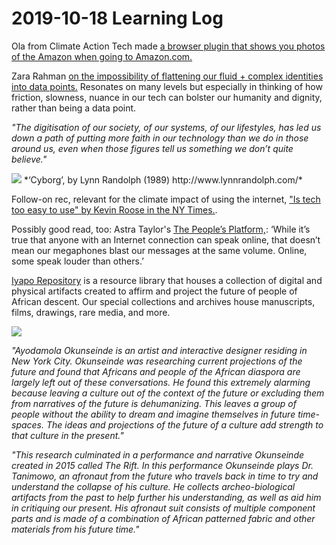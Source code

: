 # 2019-10-18 Learning Log

Ola from Climate Action Tech made [a browser plugin that shows you photos of the Amazon when going to Amazon.com.](https://chrome.google.com/webstore/detail/reclaim-the-amazon/homocecfbbmmljacijppegoeipleelci?hl=en-US) 
 
 Zara Rahman [on the impossibility of flattening our fluid + complex identities into data points.](https://deepdives.in/can-data-ever-know-who-we-really-are-a0dbfb5a87a0) Resonates on many levels but especially in thinking of how friction, slowness, nuance in our tech can bolster our humanity and dignity, rather than being a data point. 

*"The digitisation of our society, of our systems, of our lifestyles, has led us down a path of putting more faith in our technology than we do in those around us, even when those figures tell us something we don’t quite believe."*

<img src="https://miro.medium.com/max/1053/1*kP0m6W9gjcUJjcAq9bpQbQ.jpeg">
*‘Cyborg’, by Lynn Randolph (1989) http://www.lynnrandolph.com/*

Follow-on rec, relevant for the climate impact of using the internet, ["Is tech too easy to use" by Kevin Roose in the NY Times.](https://www.nytimes.com/2018/12/12/technology/tech-friction-frictionless.html).  
 
 Possibly good read, too: Astra Taylor's [The People’s Platform,](https://en.wikipedia.org/wiki/The_People%27s_Platform): ‘While it’s true that anyone with an Internet connection can speak online, that doesn’t mean our megaphones blast our messages at the same volume. Online, some speak louder than others.’
 
 [Iyapo Repository](http://www.iyaporepository.org/about.html) is a resource library that houses a collection of digital and physical artifacts created to affirm and project the future of people of African descent. Our special collections and archives house manuscripts, films, drawings, rare media, and more.
 
 <a href="http://www.digiart21.org/art/the-rift-an-afronauts-journey"><img src="https://static1.squarespace.com/static/56eb27558a65e2c2a033b13c/56ecb3bfb654f97ab4f8e730/5748da5a2eeb81625aeda518/1465258644824/140_img_01.jpg?format=1500w"></a> 

*"Ayodamola Okunseinde is an artist and interactive designer residing in New York City. Okunseinde was researching current projections of the future and found that Africans and people of the African diaspora are largely left out of these conversations. He found this extremely alarming because leaving a culture out of the context of the future or excluding them from narratives of the future is dehumanizing. This leaves a group of people without the ability to dream and imagine themselves in future time-spaces. The ideas and projections of the future of a culture add strength to that culture in the present."* 
 
*"This research culminated in a performance and narrative Okunseinde created in 2015 called The Rift. In this performance Okunseinde plays Dr. Tanimowo, an afronaut from the future who travels back in time to try and understand the collapse of his culture. He collects archeo-biological artifacts from the past to help further his understanding, as well as aid him in critiquing our present. His afronaut suit consists of multiple component parts and is made of a combination of African patterned fabric and other materials from his future time."*
